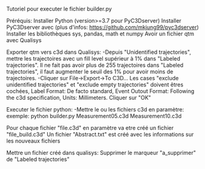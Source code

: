 Tutoriel pour executer le fichier builder.py

Préréquis:
	Installer Python (version>=3.7 pour PyC3Dserver)
	Installer PyC3Dserver avec <pip install pyc3dserver> (plus d'infos: https://github.com/mkjung99/pyc3dserver)
	Installer les bibliothèques sys, pandas, math et numpy
	Avoir un fichier qtm avec Qualisys

Exporter qtm vers c3d dans Qualisys:
	-Depuis "Unidentified trajectories", mettre les trajectoires avec un fill level supérieur à 1% dans "Labeled trajectories". Il ne fait pas avoir plus de 255 trajectoires dans "Labeled trajectories", il faut augmenter le seuil des 1% pour avoir moins de trajectoires.
	-Cliquer sur File->Export->To C3D... Les cases "exclude unidentified trajectories" et "exclude empty trajectories" doivent êtres cochées, Label Format: De facto standard, Event Outout Format: Following the c3d specification, Units: Millimeters. Cliquer sur "OK"

Executer le fichier python:
	-Mettre le ou les fichiers c3d en paramètre:
		exemple: python builder.py Measurement05.c3d Measurement10.c3d

Pour chaque fichier "file.c3d" en paramètre va etre créé un fichier "file_build.c3d"
Un fichier "Abstract.txt" est créé avec les informations sur les nouveaux fichiers

Mettre un fichier créé dans qualisys:
	Supprimer le marqueur "a_supprimer" de "Labeled trajectories"
